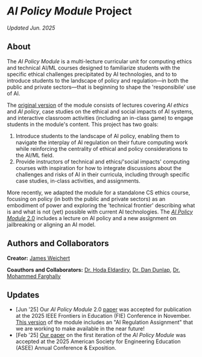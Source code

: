 # _AI Policy Module_ Project

_Updated Jun. 2025_

## About

The _AI Policy Module_ is a multi-lecture curricular unit for computing ethics and technical AI/ML courses designed to familiarize students with the specific ethical challenges precipitated by AI technologies, and to to introduce students to the landscape of policy and regulation—in both the public and private sectors—that is beginning to shape the 'responsibile' use of AI.

The [original version](https://github.com/james-weichert/ai-policy-module/blob/main/v1/ABOUT.md) of the module consists of lectures covering _AI ethics_ and _AI policy_, case studies on the ethical and social impacts of AI systems, and interactive classroom activities (including an in-class game) to engage students in the module's content. This project has two goals:

1. Introduce students to the landscape of AI policy, enabling them to navigate the interplay of AI regulation on their future computing work while reinforcing the centrality of ethical and policy considerations to the AI/ML field.
2. Provide instructors of technical and ethics/'social impacts' computing courses with inspiration for how to integrate discussions about the challenges and risks of AI in their curricula, including through specific case studies, in-class activities, and assignments.

More recently, we adapted the module for a standalone CS ethics course, focusing on policy (in both the public and private sectors) as an embodiment of power and exploring the 'technical frontier' describing what is and what is not (yet) possible with current AI technologies. The [_AI Policy Module_ 2.0](https://github.com/james-weichert/ai-policy-module/blob/main/v1/ABOUT.md) includes a lecture on AI policy and a new assignment on jailbreaking or aligning an AI model.

## Authors and Collaborators

**Creator:** [James Weichert](https://jpw.info/)

**Coauthors and Collaborators:** [Dr. Hoda Eldardiry](https://people.cs.vt.edu/hdardiry/), [Dr. Dan Dunlap](https://website.cs.vt.edu/people/faculty/dan-dunlap.html), [Dr. Mohammed Farghally](https://sites.google.com/vt.edu/mfseddik)

## Updates

* [Jun '25] Our _AI Policy Module_ 2.0 [paper](https://arxiv.org/abs/2506.15639) was accepted for publication at the 2025 IEEE Frontiers in Education (FIE) Conference in November. [This version](https://github.com/james-weichert/ai-policy-module/blob/main/v2/ABOUT.md) of the module includes an "AI Regulation Assignment" that we are working to make available in the near future!
* [Feb '25] [Our paper](https://arxiv.org/abs/2502.07931) on the first iteration of the _AI Policy Module_ was accepted at the 2025 American Society for Engineering Education (ASEE) Annual Conference & Exposition.
